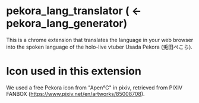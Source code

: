 # pekora_lang_translator ( ← pekora_lang_generator)

This is a chrome extension that translates the language in your web browser into the spoken language of the holo-live vtuber Usada Pekora (兎田ぺこら).


# Icon used in this extension

We used a free Pekora icon from "Apen°C" in pixiv, retrieved from PIXIV FANBOX (https://www.pixiv.net/en/artworks/85008708).
